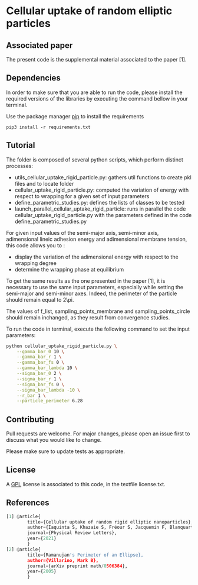 # Cellular uptake of random elliptic particles

## Associated paper
The present code is the supplemental material associated to the paper [1].

## Dependencies
In order to make sure that you are able to run the code, please install the required versions of the libraries by executing the command bellow in your terminal.

Use the package manager [pip](https://pip.pypa.io/en/stable/) to install the requirements

```pip3 install -r requirements.txt```

## Tutorial
The folder is composed of several python scripts, which perform distinct processes:
- utils_cellular_uptake_rigid_particle.py: gathers util functions to create pkl files and to locate folder
- cellular_uptake_rigid_particle.py: computed the variation of energy with respect to wrapping for a given set of input parameters
- define_parametric_studies.py: defines the lists of classes to be tested
- launch_parallel_cellular_uptake_rigid_particle: runs in parallel the code cellular_uptake_rigid_particle.py with the parameters defined in the code define_parametric_studies.py


For given input values of the semi-major axis, semi-minor axis, adimensional lineic adhesion energy and adimensional membrane tension, this code allows you to :
- display the variation of the adimensional energy with respect to the wrapping degree
- determine the wrapping phase at equilibrium

To get the same results as the one presented in the paper [1], it is necessary to use the same input parameters, especially while setting the semi-major and semi-minor axes. Indeed, the perimeter of the particle should remain equal to 2\pi.

The values of f_list, sampling_points_membrane and sampling_points_circle should remain inchanged, as they result from convergence studies.


To run the code in terminal, execute the following command to set the input parameters:

```sh
python cellular_uptake_rigid_particle.py \
    --gamma_bar_0 10 \
    --gamma_bar_r 1 \
    --gamma_bar_fs 0 \
    --gamma_bar_lambda 10 \
    --sigma_bar_0 2 \
    --sigma_bar_r 1 \
    --sigma_bar_fs 0 \
    --sigma_bar_lambda -10 \
    --r_bar 1 \
    --particle_perimeter 6.28
```

## Contributing
Pull requests are welcome. For major changes, please open an issue first to discuss what you would like to change.

Please make sure to update tests as appropriate.

## License
A [GPL](https://tldrlegal.com/license/bsd-3-clause-license-(revised)) license is associated to this code, in the textfile license.txt.

## References
```python
[1] @article{
        title={Cellular uptake of random rigid elliptic nanoparticles},
        author={Iaquinta S, Khazaie S, Fréour S, Jacquemin F, Blanquart C, Ishow E},
        journal={Physical Review Letters},
        year={2021}
        }
[2] @article{
        title={Ramanujan's Perimeter of an Ellipse},
        author={Villarino, Mark B},
        journal={arXiv preprint math/0506384},
        year={2005}
        }
```

